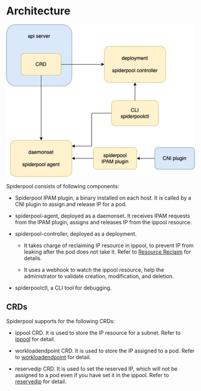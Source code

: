# Architecture

![Architecture](./images/arch.jpg )

Spiderpool consists of following components:

* Spiderpool IPAM plugin, a binary installed on each host. It is called by a CNI plugin to assign and release IP for a pod.

* spiderpool-agent, deployed as a daemonset. It receives IPAM requests from the IPAM plugin, assigns and releases IP from the ippool resource.

* spiderpool-controller, deployed as a deployment.

  * It takes charge of reclaiming IP resource in ippool, to prevent IP from leaking after the pod does not take it. Refer to [Resource Reclaim](./gc.md) for details.

  * It uses a webhook to watch the ippool resource, help the administrator to validate creation, modification, and deletion.

* spiderpoolctl, a CLI tool for debugging.

## CRDs

Spiderpool supports for the following CRDs:

* ippool CRD. It is used to store the IP resource for a subnet. Refer to [ippool](./ippool.md) for detail.

* workloadendpoint CRD. It is used to store the IP assigned to a pod. Refer to [workloadendpoint](./workloadendpoint.md) for detail.

* reservedip CRD. It is used to set the reserved IP, which will not be assigned to a pod even if you have set it in the ippool. Refer to [reservedip](./reservedip.md) for detail.
